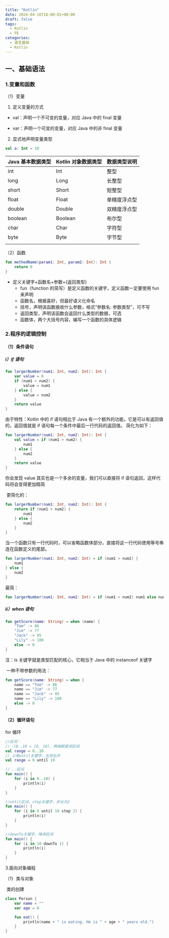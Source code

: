 ```yaml
---
title: "Kotlin"
date: 2024-04-16T16:00:01+08:00
draft: false
tags:
  - Kotlin
  - FE
categories:
  - 语言基础
  - Kotlin
---
```


## 一、基础语法

### 1.变量和函数

（1）变量

1. 定义变量的方式

- val：声明一个不可变的变量，对应 Java 中的 final 变量

- var：声明一个可变的变量，对应 Java 中的非 final 变量

2. 显式地声明变量类型

```kotlin
val a: Int = 10
```

| Java 基本数据类型 | Kotlin 对象数据类型 | 数据类型说明 |
| ----------------- | ------------------- | ------------ |
| int               | Int                 | 整型         |
| long              | Long                | 长整型       |
| short             | Short               | 短整型       |
| float             | Float               | 单精度浮点型 |
| double            | Double              | 双精度浮点型 |
| boolean           | Boolean             | 布尔型       |
| char              | Char                | 字符型       |
| byte              | Byte                | 字节型       |
|                   |                     |              |

（2）函数

```kotlin
fun methodName(param1: Int, param2: Int): Int {
	return 0
}
```

- 定义关键字+函数名+参数+{返回类型}
  - fun（function 的简写）是定义函数的关键字，定义函数一定要使用 fun 来声明
  - 函数名，根据喜好，但最好语义化命名
  - 括号，声明该函数接收什么参数，格式“参数名: 参数类型”，可不写
  - 返回类型，声明该函数会返回什么类型的数据，可选
  - 函数体，两个大括号内容，编写一个函数的具体逻辑

### 2.程序的逻辑控制

#### （1）条件语句

##### i）if 语句

```kotlin
fun largerNumber(num1: Int, num2: Int): Int {
	var value = 0
	if (num1 > num2) {
		value = num1
	} else {
		value = num2
	}
	return value
}
```

由于特性：Kotlin 中的 if 语句相比于 Java 有一个额外的功能，它是可以有返回值的，返回值就是 if 语句每一个条件中最后一行代码的返回值。
简化为如下：

```kotlin
fun largerNumber(num1: Int, num2: Int): Int {
	val value = if (num1 > num2) {
		num1
	} else {
		num2
	}
	return value
}
```

你会发现 value 其实也是一个多余的变量，我们可以直接将 if 语句返回，这样代码将会变得更加精简

​ 更简化的：

```kotlin
fun largerNumber(num1: Int, num2: Int): Int {
	return if (num1 > num2) {
		num1
	} else {
		num2
    }
}
```

当一个函数只有一行代码时，可以省略函数体部分，直接将这一行代码使用等号串连在函数定义的尾部。

```kotlin
fun largerNumber(num1: Int, num2: Int) = if (num1 > num2) {
	num1
} else {
	num2
}
```

最简：

```kotlin
fun largerNumber(num1: Int, num2: Int) = if (num1 > num2) num1 else num2
```

##### ii）when 语句

```kotlin
fun getScore(name: String) = when (name) {
    "Tom" -> 86
    "Jim" -> 77
    "Jack" -> 95
    "Lily" -> 100
    else -> 0
}
```

注：is 关键字就是类型匹配的核心，它相当于 Java 中的 instanceof 关键字

​ 一种不带参数的用法：

```kotlin
fun getScore(name: String) = when {
    name == "Tom" -> 86
    name == "Jim" -> 77
    name == "Jack" -> 95
    name == "Lily" -> 100
    else -> 0
}
```

#### （2）循环语句

for 循环

```kotlin
//区间：
// ①0..10 = [0, 10]，两端都是闭区间
val range = 0..10
// ②用until关键字，左闭右开
val range = 0 until 10
```

```kotlin
// ..区间
fun main() {
	for (i in 0..10) {
		println(i)
	}
}

//until区间，step关键字，步长为2
fun main() {
	for (i in 0 until 10 step 2) {
		println(i)
	}
}

//downTo关键字，降序区间
fun main() {
	for (i in 10 downTo 1) {
		println(i)
	}
}
```

3.面向对象编程

（1）类与对象

​ 类的创建

```kotlin
class Person {
	var name = ""
	var age = 0

    fun eat() {
		println(name + " is eating. He is " + age + " years old.")
	}
}
```
